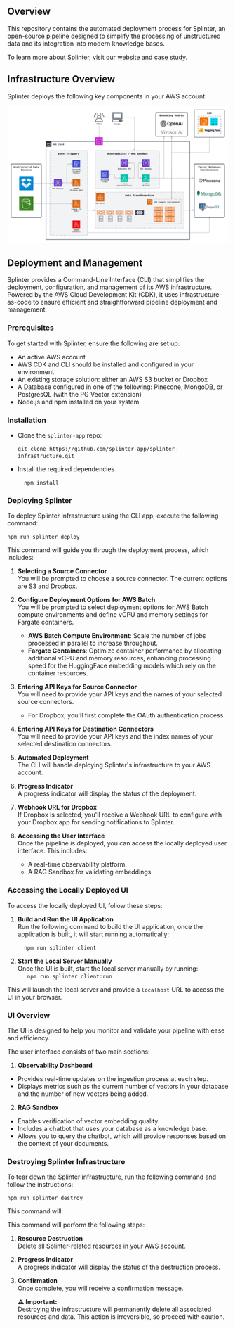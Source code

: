 ## Overview

This repository contains the automated deployment process for Splinter, an open-source pipeline designed to simplify the processing of unstructured data and its integration into modern knowledge bases.

To learn more about Splinter, visit our [website](https://splinter-app.github.io/) and [case study](https://splinter-app.github.io/case-study/).

## Infrastructure Overview

Splinter deploys the following key components in your AWS account:

<p align="center">
  <img 
    src="./diagrams/architecture-detailed.png"
    alt="splinter_infrastructure"
  >
</p>

## Deployment and Management

Splinter provides a Command-Line Interface (CLI) that simplifies the deployment, configuration, and management of its AWS infrastructure. Powered by the AWS Cloud Development Kit (CDK), it uses infrastructure-as-code to ensure efficient and straightforward pipeline deployment and management.

### Prerequisites

To get started with Splinter, ensure the following are set up:

- An active AWS account
- AWS CDK and CLI should be installed and configured in your environment
- An existing storage solution: either an AWS S3 bucket or Dropbox
- A Database configured in one of the following: Pinecone, MongoDB, or PostgresQL (with the PG Vector extension)
- Node.js and npm installed on your system

### Installation

- Clone the `splinter-app` repo:

  ```
  git clone https://github.com/splinter-app/splinter-infrastructure.git
  ```

- Install the required dependencies

  ```
    npm install
  ```

### Deploying Splinter

To deploy Splinter infrastructure using the CLI app, execute the following command:

```
npm run splinter deploy
```

This command will guide you through the deployment process, which includes:

1. **Selecting a Source Connector**  
   You will be prompted to choose a source connector. The current options are S3 and Dropbox.

2. **Configure Deployment Options for AWS Batch**  
   You will be prompted to select deployment options for AWS Batch compute environments and define vCPU and memory settings for Fargate containers.

   - **AWS Batch Compute Environment**: Scale the number of jobs processed in parallel to increase throughput.
   - **Fargate Containers**: Optimize container performance by allocating additional vCPU and memory resources, enhancing processing speed for the HuggingFace embedding models which rely on the container resources.

3. **Entering API Keys for Source Connector**  
   You will need to provide your API keys and the names of your selected source connectors.

   - For Dropbox, you'll first complete the OAuth authentication process.

4. **Entering API Keys for Destination Connectors**  
   You will need to provide your API keys and the index names of your selected destination connectors.

5. **Automated Deployment**  
   The CLI will handle deploying Splinter's infrastructure to your AWS account.

6. **Progress Indicator**  
   A progress indicator will display the status of the deployment.

7. **Webhook URL for Dropbox**  
   If Dropbox is selected, you'll receive a Webhook URL to configure with your Dropbox app for sending notifications to Splinter.

8. **Accessing the User Interface**  
   Once the pipeline is deployed, you can access the locally deployed user interface. This includes:
   - A real-time observability platform.
   - A RAG Sandbox for validating embeddings.

### Accessing the Locally Deployed UI

To access the locally deployed UI, follow these steps:

1. **Build and Run the UI Application**  
   Run the following command to build the UI application, once the application is built, it will start running automatically:

   ```
     npm run splinter client
   ```

2. **Start the Local Server Manually**  
   Once the UI is built, start the local server manually by running:  
    `   npm run splinter client:run`

This will launch the local server and provide a `localhost` URL to access the UI in your browser.

### UI Overview

The UI is designed to help you monitor and validate your pipeline with ease and efficiency.

The user interface consists of two main sections:

1. **Observability Dashboard**

- Provides real-time updates on the ingestion process at each step.
- Displays metrics such as the current number of vectors in your database and the number of new vectors being added.

2. **RAG Sandbox**

- Enables verification of vector embedding quality.
- Includes a chatbot that uses your database as a knowledge base.
- Allows you to query the chatbot, which will provide responses based on the context of your documents.

### Destroying Splinter Infrastructure

To tear down the Splinter infrastructure, run the following command and follow the instructions:

```
npm run splinter destroy
```

This command will:

This command will perform the following steps:

1. **Resource Destruction**  
   Delete all Splinter-related resources in your AWS account.

2. **Progress Indicator**  
   A progress indicator will display the status of the destruction process.

3. **Confirmation**  
    Once complete, you will receive a confirmation message.

   **⚠ Important:**  
    Destroying the infrastructure will permanently delete all associated resources and data. This action is irreversible, so proceed with caution.
